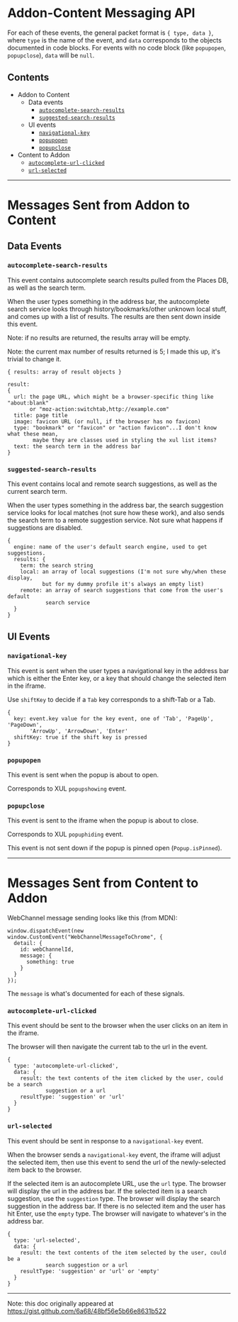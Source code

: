 # Addon-Content Messaging API

For each of these events, the general packet format is `{ type, data }`, where `type` is the name of the event, and `data` corresponds to the objects documented in code blocks. For events with no code block (like `popupopen`, `popupclose`), `data` will be `null`.

## Contents

* Addon to Content
  * Data events
    * [`autocomplete-search-results`](#autocomplete-search-results)
    * [`suggested-search-results`](#suggested-search-results)
  * UI events
    * [`navigational-key`](#navigational-key)
    * [`popupopen`](#popupopen)
    * [`popupclose`](#popupclose)
* Content to Addon
  * [`autocomplete-url-clicked`](#autocomplete-url-clicked)
  * [`url-selected`](url-selected)

---

# Messages Sent from Addon to Content

## Data Events

### `autocomplete-search-results`

This event contains autocomplete search results pulled from the Places DB, as well as the search term.

When the user types something in the address bar, the autocomplete search service looks through history/bookmarks/other unknown local stuff, and comes up with a list of results. The results are then sent down inside this event.

Note: if no results are returned, the results array will be empty.

Note: the current max number of results returned is 5; I made this up, it's trivial to change it.

```
{ results: array of result objects }

result:
{
  url: the page URL, which might be a browser-specific thing like "about:blank"
       or "moz-action:switchtab,http://example.com"
  title: page title
  image: favicon URL (or null, if the browser has no favicon)
  type: "bookmark" or "favicon" or "action favicon"...I don't know what these mean,
        maybe they are classes used in styling the xul list items?
  text: the search term in the address bar
}
```

### `suggested-search-results`

This event contains local and remote search suggestions, as well as the current search term.

When the user types something in the address bar, the search suggestion service looks for local matches (not sure how these work), and also sends the search term to a remote suggestion service. Not sure what happens if suggestions are disabled.

```
{
  engine: name of the user's default search engine, used to get suggestions.
  results: {
    term: the search string
    local: an array of local suggestions (I'm not sure why/when these display,
           but for my dummy profile it's always an empty list)
    remote: an array of search suggestions that come from the user's default 
            search service
  }
}
```

## UI Events

### `navigational-key`

This event is sent when the user types a navigational key in the address bar which is either the Enter key, or a key that should change the selected item in the iframe.

Use `shiftKey` to decide if a `Tab` key corresponds to a shift-Tab or a Tab.

```
{
  key: event.key value for the key event, one of 'Tab', 'PageUp', 'PageDown',
       'ArrowUp', 'ArrowDown', 'Enter'
  shiftKey: true if the shift key is pressed
}
```

### `popupopen`

This event is sent when the popup is about to open.

Corresponds to XUL `popupshowing` event.

### `popupclose`

This event is sent to the iframe when the popup is about to close.

Corresponds to XUL `popuphiding` event.

This event is not sent down if the popup is pinned open (`Popup.isPinned`).

---

# Messages Sent from Content to Addon

WebChannel message sending looks like this (from MDN):

```
window.dispatchEvent(new window.CustomEvent("WebChannelMessageToChrome", {
  detail: {
    id: webChannelId,
    message: {
      something: true
    }
  }
});
```

The `message` is what's documented for each of these signals.

### `autocomplete-url-clicked`

This event should be sent to the browser when the user clicks on an item in the iframe.

The browser will then navigate the current tab to the url in the event.

```
{
  type: 'autocomplete-url-clicked',
  data: {
    result: the text contents of the item clicked by the user, could be a search
            suggestion or a url
    resultType: 'suggestion' or 'url'
  }
}
```

### `url-selected`

This event should be sent in response to a `navigational-key` event.

When the browser sends a `navigational-key` event, the iframe will adjust the selected item, then use this event to send the url of the newly-selected item back to the browser.

If the selected item is an autocomplete URL, use the `url` type. The browser will display the url in the address bar.
If the selected item is a search suggestion, use the `suggestion` type. The browser will display the search suggestion in the address bar.
If there is no selected item and the user has hit Enter, use the `empty` type. The browser will navigate to whatever's in the address bar.

```
{
  type: 'url-selected',
  data: {
    result: the text contents of the item selected by the user, could be a
            search suggestion or a url
    resultType: 'suggestion' or 'url' or 'empty'
  }
}
```

---

Note: this doc originally appeared at https://gist.github.com/6a68/48bf56e5b66e8631b522
